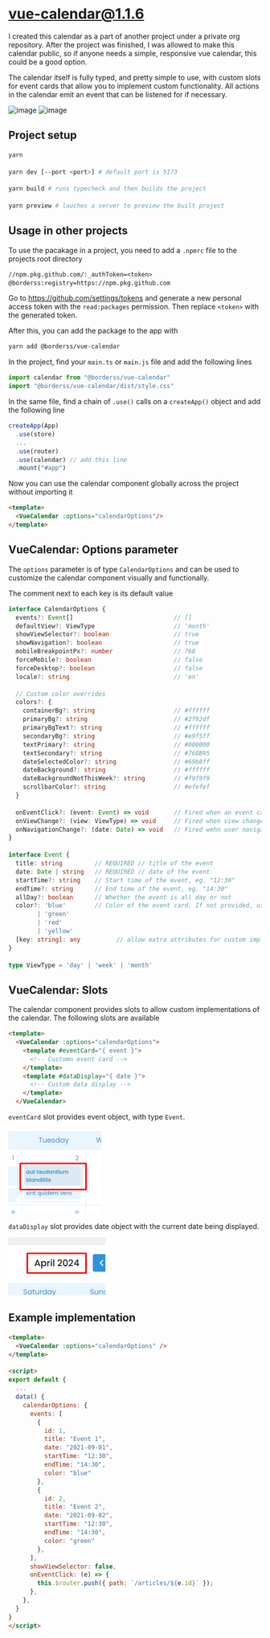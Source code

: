 # vue-calendar@1.1.6

I created this calendar as a part of another project under a private org repository. After the project was finished, I was allowed to make this calendar public, so if anyone needs a simple, responsive vue calendar, this could be a good option.

The calendar itself is fully typed, and pretty simple to use, with custom slots for event cards that allow you to implement custom functionality. All actions in the calendar emit an event that can be listened for if necessary.

![image](https://github.com/user-attachments/assets/40d96915-48be-4d2e-ad37-89b1670ccea6)
![image](https://github.com/user-attachments/assets/ae9b258d-82c7-44f5-ba18-0be9c1e11380)


## Project setup

```bash
yarn

yarn dev [--port <port>] # default port is 5173

yarn build # runs typecheck and then builds the project

yarn preview # lauches a server to preview the built project
```

## Usage in other projects

To use the pacakage in a project, you need to add a `.npmrc` file to the projects root directory

```txt
//npm.pkg.github.com/:_authToken=<token> 
@borderss:registry=https://npm.pkg.github.com
```

Go to <https://github.com/settings/tokens> and generate a new personal access token with the `read:packages` permission. Then replace `<token>` with the generated token.

After this, you can add the package to the app with

```bash
yarn add @borderss/vue-calendar
```

In the project, find your `main.ts` or `main.js` file and add the following lines

```javascript
import calendar from "@borderss/vue-calendar"
import "@borderss/vue-calendar/dist/style.css"
```

In the same file, find a chain of `.use()` calls on a `createApp()` object and add the following line

```javascript
createApp(App)
  .use(store)
  ...
  .use(router)
  .use(calendar) // add this line
  .mount("#app")
```

Now you can use the calendar component globally across the project without importing it

```html
<template>
  <VueCalendar :options="calendarOptions"/>
</template>
```

## VueCalendar: Options parameter

The `options` parameter is of type `CalendarOptions` and can be used to customize the calendar component visually and functionally.

The comment next to each key is its default value

```typescript
interface CalendarOptions {
  events?: Event[]                            // []
  defaultView?: ViewType                      // 'month'
  showViewSelector?: boolean                  // true
  showNavigation?: boolean                    // true
  mobileBreakpointPx?: number                 // 768
  forceMobile?: boolean                       // false
  forceDesktop?: boolean                      // false
  locale?: string                             // 'en'

  // Custom color overrides
  colors?: {
    containerBg?: string                      // #ffffff
    primaryBg?: string                        // #2f92df
    primaryBgText?: string                    // #ffffff
    secondaryBg?: string                      // #e9f5ff
    textPrimary?: string                      // #000000
    textSecondary?: string                    // #768B95
    dateSelectedColor?: string                // #69b8ff
    dateBackground?: string                   // #ffffff
    dateBackgroundNotThisWeek?: string        // #f9f9f9
    scrollbarColor?: string                   // #efefef
  }

  onEventClick?: (event: Event) => void       // Fired when an event card is clicked
  onViewChange?: (view: ViewType) => void     // Fired when view changes
  onNavigationChange?: (date: Date) => void   // Fired wehn user navigates in the calendar
}

interface Event {
  title: string         // REQUIRED // title of the event
  date: Date | string   // REQUIRED // date of the event
  startTime?: string    // Start time of the event, eg. "12:30"
  endTime?: string      // End time of the event, eg. "14:30"
  allDay?: boolean      // Whether the event is all day or not
  color?: 'blue'        // Color of the event card. If not provided, uses `primaryBg`
        | 'green'
        | 'red'  
        | 'yellow'
  [key: string]: any          // allow extra attributes for custom implementations
}

type ViewType = 'day' | 'week' | 'month'
```

## VueCalendar: Slots

The calendar component provides slots to allow custom implementations of the calendar. The following slots are available

```html
<template>
  <VueCalendar :options="calendarOptions">
    <template #eventCard="{ event }"> 
      <!-- Customn event card -->
    </template>
    <template #dataDisplay="{ date }">
      <!-- Custom data display -->
    </template>
  </VueCalendar>
```

`eventCard`
slot provides event object, with type `Event`.

![alt text](image.png)

`dataDisplay`
slot provides date object with the current date being displayed.

![alt text](image-1.png)

## Example implementation

```html
<template>
  <VueCalendar :options="calendarOptions" />
</template>

<script>
export default {
  ...
  data() {
    calendarOptions: {
      events: [
        { 
          id: 1,
          title: "Event 1",
          date: "2021-09-01",
          startTime: "12:30",
          endTime: "14:30",
          color: "blue"
        },
        {
          id: 2,
          title: "Event 2",
          date: "2021-09-02",
          startTime: "12:30",
          endTime: "14:30",
          color: "green"
        },
      ],
      showViewSelector: false,
      onEventClick: (e) => {
        this.$router.push({ path: `/articles/${e.id}` });
      },
    },
  }
}
</script>
```
